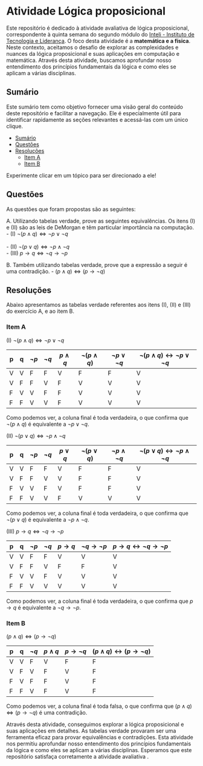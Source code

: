 # Atividade Lógica proposicional

Este repositório é dedicado à atividade avaliativa de lógica proposicional, correspondente à quinta semana do segundo módulo do [Inteli - Instituto de Tecnologia e Liderança](https://www.inteli.edu.br/). O foco desta atividade é a **matemática e a física**. Neste contexto, aceitamos o desafio de explorar as complexidades e nuances da lógica proposicional e suas aplicações em computação e matemática. Através desta atividade, buscamos aprofundar nosso entendimento dos princípios fundamentais da lógica e como eles se aplicam a várias disciplinas.

## Sumário

Este sumário tem como objetivo fornecer uma visão geral do conteúdo deste repositório e facilitar a navegação. Ele é especialmente útil para identificar rapidamente as seções relevantes e acessá-las com um único clique.

- [Sumário](#sumário)
- [Questões](#questões)
- [Resoluções](#resoluções)
    - [Item A](#item-a)
    - [Item B](#item-b)

Experimente clicar em um tópico para ser direcionado a ele!

## Questões

As questões que foram propostas são as seguintes:

A. Utilizando tabelas verdade, prove as seguintes equivalências. Os itens (I) e (II) são as leis de DeMorgan e têm particular importância na computação.
<br>
    - (I) $\neg (p \land q) \Leftrightarrow \neg p \lor \neg q$  
    <br>
    - (II) $\neg (p \lor q) \Leftrightarrow \neg p \land \neg q$ 
    <br>
    - (III) $p \rightarrow q \Leftrightarrow \neg q \rightarrow \neg p$ 
    <br>

B. Também utilizando tabelas verdade, prove que a expressão a seguir é uma contradição.
    - $(p \land q) \Leftrightarrow (p \rightarrow \neg q)$

## Resoluções

Abaixo apresentamos as tabelas verdade referentes aos itens (I), (II) e (III) do exercício A, e ao item B.

### Item A

(I) $\neg (p \land q) \Leftrightarrow \neg p \lor \neg q$

| p | q | $\neg p$ | $\neg q$ | $p \land q$ | $\neg (p \land q)$ | $\neg p \lor \neg q$ | $\neg (p \land q) \leftrightarrow \neg p \lor \neg q$ |
|---|---|----------|----------|-------------|--------------------|----------------------|-----------------------------------------------------|
| V | V | F        | F        | V           | F                  | F                    | V                                                   |
| V | F | F        | V        | F           | V                  | V                    | V                                                   |
| F | V | V        | F        | F           | V                  | V                    | V                                                   |
| F | F | V        | V        | F           | V                  | V                    | V                                                   |

Como podemos ver, a coluna final é toda verdadeira, o que confirma que $\neg (p \land q)$ é equivalente a $\neg p \lor \neg q$.
<br>

(II) $\neg (p \lor q) \Leftrightarrow \neg p \land \neg q$

| p | q | $\neg p$ | $\neg q$ | $p \lor q$ | $\neg (p \lor q)$ | $\neg p \land \neg q$ | $\neg (p \lor q) \leftrightarrow \neg p \land \neg q$ |
|---|---|----------|----------|------------|-------------------|------------------------|------------------------------------------------------|
| V | V | F        | F        | V          | F                 | F                      | V                                                    |
| V | F | F        | V        | V          | F                 | F                      | V                                                    |
| F | V | V        | F        | V          | F                 | F                      | V                                                    |
| F | F | V        | V        | F          | V                 | V                      | V                                                    |

Como podemos ver, a coluna final é toda verdadeira, o que confirma que $\neg (p \lor q)$ é equivalente a $\neg p \land \neg q$.
<br>

(III) $p \rightarrow q \Leftrightarrow \neg q \rightarrow \neg p$

| p | q | $\neg p$ | $\neg q$ | $p \rightarrow q$ | $\neg q \rightarrow \neg p$ | $p \rightarrow q \leftrightarrow \neg q \rightarrow \neg p$ |
|---|---|----------|----------|-------------------|-----------------------------|----------------------------------------------------------------|
| V | V | F        | F        | V                 | V                           | V                                                              |
| V | F | F        | V        | F                 | F                           | V                                                              |
| F | V | V        | F        | V                 | V                           | V                                                              |
| F | F | V        | V        | V                 | V                           | V                                                              |

Como podemos ver, a coluna final é toda verdadeira, o que confirma que $p \rightarrow q$ é equivalente a $\neg q \rightarrow \neg p$.
<br>

### Item B

$(p \land q) \Leftrightarrow (p \rightarrow \neg q)$

| p | q | $\neg q$ | $p \land q$ | $p \rightarrow \neg q$ | $(p \land q) \leftrightarrow (p \rightarrow \neg q)$ |
|---|---|----------|-------------|------------------------|------------------------------------------------------|
| V | V | F        | V           | F                      | F                                                    |
| V | F | V        | F           | V                      | F                                                    |
| F | V | F        | F           | V                      | F                                                    |
| F | F | V        | F           | V                      | F                                                    |

Como podemos ver, a coluna final é toda falsa, o que confirma que $(p \land q) \Leftrightarrow (p \rightarrow \neg q)$ é uma contradição.
<br>

Através desta atividade, conseguimos explorar a lógica proposicional e suas aplicações em detalhes. As tabelas verdade provaram ser uma ferramenta eficaz para provar equivalências e contradições. Esta atividade nos permitiu aprofundar nosso entendimento dos princípios fundamentais da lógica e como eles se aplicam a várias disciplinas. Esperamos que este repositório satisfaça corretamente a atividade avaliativa .
